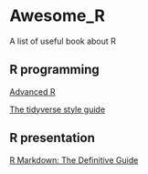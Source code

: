 # Awesome_R

A list of useful book about R

## R programming  

[Advanced R](https://adv-r.hadley.nz/)

[The tidyverse style guide](https://style.tidyverse.org/)

## R presentation

[R Markdown: The Definitive Guide](https://bookdown.org/yihui/rmarkdown/)

